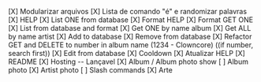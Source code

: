 [X] Modularizar arquivos
[X] Lista de comando "é" e randomizar palavras
[X] HELP
[X] List ONE from database
[X] Format HELP
[X] Format GET ONE
[X] List from database and format
[X] Get ONE by name album
[X] Get ALL by name artist
[X] Add to database
[X] Remove from database
[X] Refactor GET and DELETE to number in album name (1234 - Clowncore) ((if number, search first))
[X] Edit from database
[X] Cooldown
[X] Atualizar HELP
[X] README
[X] Hosting
-- Lançavel
[X] Album / Album photo show
[ ] Album photo
[X] Artist photo
[ ] Slash commands
[X] Arte